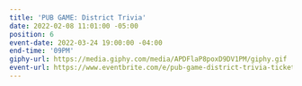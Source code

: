 ```yaml
---
title: 'PUB GAME: District Trivia'
date: 2022-02-08 11:01:00 -05:00
position: 6
event-date: 2022-03-24 19:00:00 -04:00
end-time: '09PM'
giphy-url: https://media.giphy.com/media/APDFlaP8poxD9DV1PM/giphy.gif
event-url: https://www.eventbrite.com/e/pub-game-district-trivia-tickets-265152025847
---
```


